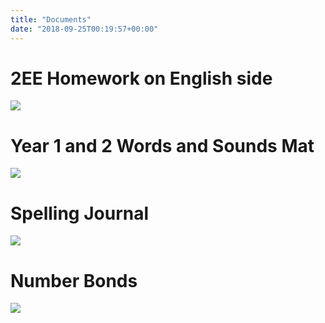 ```yaml
---
title: "Documents"
date: "2018-09-25T00:19:57+00:00"
---
```


# 2EE Homework on English side

[![](/images/year2Homework.png)](/docs/year2Homework.pdf)

# Year 1 and 2 Words and Sounds Mat

[![](/images/wordsAndSoundsMat.png)](/docs/wordsAndSoundsMat.pdf)

# Spelling Journal

[![](/images/spellingJournal.png)](/docs/spellingJournal.pdf)

# Number Bonds

[![](/images/numberBonds.png)](/docs/numberBonds.pdf)
